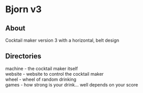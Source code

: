 # Bjorn v3

## About
Cocktail maker version 3 with a horizontal, belt design

## Directories

machine - the cocktail maker itself</br>
website - website to control the cocktail maker</br>
wheel - wheel of random drinking</br>
games - how strong is your drink... well depends on your score</br>

